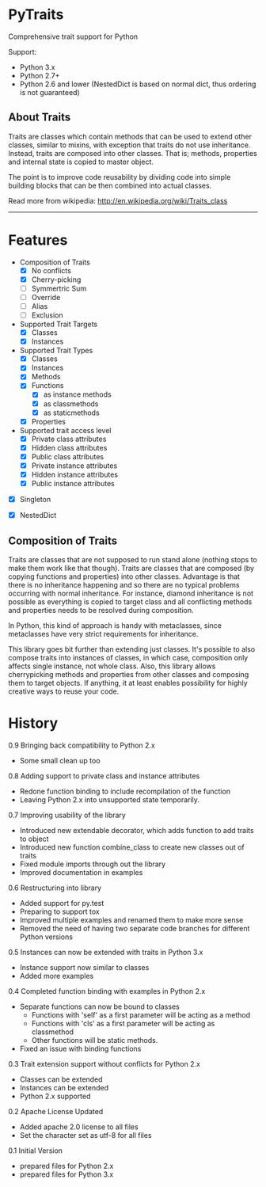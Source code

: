 PyTraits
========

Comprehensive trait support for Python

Support:
  * Python 3.x
  * Python 2.7+
  * Python 2.6 and lower (NestedDict is based on normal dict,
                          thus ordering is not guaranteed)

About Traits
------------

Traits are classes which contain methods that can be used to extend
other classes, similar to mixins, with exception that traits do not use
inheritance. Instead, traits are composed into other classes. That is;
methods, properties and internal state is copied to master object. 

The point is to improve code reusability by dividing code into simple 
building blocks that can be then combined into actual classes.

Read more from wikipedia: http://en.wikipedia.org/wiki/Traits_class

----------------------------------------------------------------

Features
========
 - Composition of Traits
    - [X] No conflicts
    - [X] Cherry-picking
    - [ ] Symmertric Sum
    - [ ] Override
    - [ ] Alias
    - [ ] Exclusion
 - Supported Trait Targets
    - [X] Classes
    - [X] Instances
 - Supported Trait Types
    - [X] Classes
    - [X] Instances
    - [X] Methods
    - [X] Functions
      - [X] as instance methods
      - [X] as classmethods
      - [X] as staticmethods
    - [X] Properties
 - Supported trait access level
      - [X] Private class attributes
      - [X] Hidden class attributes
      - [X] Public class attributes
      - [X] Private instance attributes
      - [X] Hidden instance attributes
      - [X] Public instance attributes
 - [X] Singleton
 - [X] NestedDict


Composition of Traits
---------------------

Traits are classes that are not supposed to run stand alone (nothing stops to make them work
like that though). Traits are classes that are composed (by copying functions and properties)
into other classes. Advantage is that there is no inheritance happening and so there are no
typical problems occurring with normal inheritance. For instance, diamond inheritance is not
possible as everything is copied to target class and all conflicting methods and properties
needs to be resolved during composition.

In Python, this kind of approach is handy with metaclasses, since metaclasses have very strict
requirements for inheritance.

This library goes bit further than extending just classes. It's possible to also compose traits
into instances of classes, in which case, composition only affects single instance, not whole
class. Also, this library allows cherrypicking methods and properties from other classes and 
composing them to target objects. If anything, it at least enables possibility for highly 
creative ways to reuse your code.


History
=======

0.9 Bringing back compatibility to Python 2.x
  - Some small clean up too

0.8 Adding support to private class and instance attributes
  - Redone function binding to include recompilation of the function
  - Leaving Python 2.x into unsupported state temporarily.

0.7 Improving usability of the library
  - Introduced new extendable decorator, which adds function to add traits to object
  - Introduced new function combine_class to create new classes out of traits
  - Fixed module imports through out the library
  - Improved documentation in examples

0.6 Restructuring into library
  - Added support for py.test
  - Preparing to support tox
  - Improved multiple examples and renamed them to make more sense
  - Removed the need of having two separate code branches for different Python versions

0.5 Instances can now be extended with traits in Python 3.x
  - Instance support now similar to classes
  - Added more examples

0.4 Completed function binding with examples in Python 2.x
  - Separate functions can now be bound to classes
    - Functions with 'self' as a first parameter will be acting as a method
    - Functions with 'cls' as a first parameter will be acting as classmethod
    - Other functions will be static methods.
  - Fixed an issue with binding functions

0.3 Trait extension support without conflicts for Python 2.x
  - Classes can be extended
  - Instances can be extended
  - Python 2.x supported

0.2 Apache License Updated
  - Added apache 2.0 license to all files
  - Set the character set as utf-8 for all files

0.1 Initial Version
  - prepared files for Python 2.x
  - prepared files for Python 3.x
